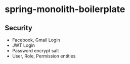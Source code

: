 # spring-monolith-boilerplate

## Security
- Facebook, Gmail Login
- JWT Login
- Password encrypt salt
- User, Role, Permission entities

